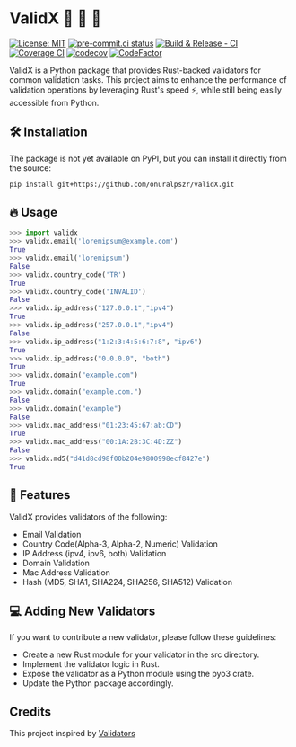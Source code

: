 # ValidX  🦀 🤝 🐍

[![License: MIT](https://img.shields.io/badge/License-MIT-yellow.svg)](https://opensource.org/licenses/MIT)
[![pre-commit.ci status](https://results.pre-commit.ci/badge/github/onuralpszr/validX/main.svg)](https://results.pre-commit.ci/latest/github/onuralpszr/validX/main)
[![Build & Release - CI](https://github.com/onuralpszr/validX/actions/workflows/CI.yml/badge.svg)](https://github.com/onuralpszr/validX/actions/workflows/CI.yml)
[![Coverage CI](https://github.com/onuralpszr/validX/actions/workflows/Coverage-CI.yml/badge.svg)](https://github.com/onuralpszr/validX/actions/workflows/Coverage-CI.yml)
[![codecov](https://codecov.io/gh/onuralpszr/validX/graph/badge.svg?token=NWUYIBUCBA)](https://codecov.io/gh/onuralpszr/validX)
[![CodeFactor](https://www.codefactor.io/repository/github/onuralpszr/validx/badge)](https://www.codefactor.io/repository/github/onuralpszr/validx)


ValidX is a Python package that provides Rust-backed validators for common validation tasks. This project aims to enhance the performance of validation operations by leveraging Rust's speed ⚡️, while still being easily accessible from Python.

## 🛠 Installation

The package is not yet available on PyPI, but you can install it directly from the source:

```bash
pip install git+https://github.com/onuralpszr/validX.git
```

## 🔥 Usage

```python
>>> import validx
>>> validx.email('loremipsum@example.com')
True
>>> validx.email('loremipsum')
False
>>> validx.country_code('TR')
True
>>> validx.country_code('INVALID')
False
>>> validx.ip_address("127.0.0.1","ipv4")
True
>>> validx.ip_address("257.0.0.1","ipv4")
False
>>> validx.ip_address("1:2:3:4:5:6:7:8", "ipv6")
True
>>> validx.ip_address("0.0.0.0", "both")
True
>>> validx.domain("example.com")
True
>>> validx.domain("example.com.")
False
>>> validx.domain("example")
False
>>> validx.mac_address("01:23:45:67:ab:CD")
True
>>> validx.mac_address("00:1A:2B:3C:4D:ZZ")
False
>>> validx.md5("d41d8cd98f00b204e9800998ecf8427e")
True

```

## 🔮 Features

ValidX provides validators of the following:

- Email Validation
- Country Code(Alpha-3, Alpha-2, Numeric) Validation
- IP Address (ipv4, ipv6, both) Validation
- Domain Validation
- Mac Address Validation
- Hash (MD5, SHA1, SHA224, SHA256, SHA512) Validation

## 💻 Adding New Validators
If you want to contribute a new validator, please follow these guidelines:

* Create a new Rust module for your validator in the src directory.
* Implement the validator logic in Rust.
* Expose the validator as a Python module using the pyo3 crate.
* Update the Python package accordingly.

## Credits

This project inspired by [Validators](https://github.com/python-validators/validators)
